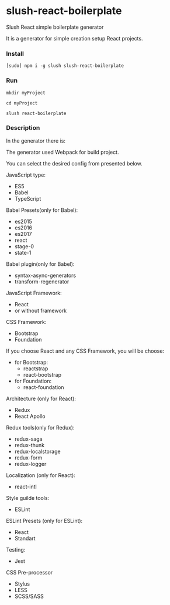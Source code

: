 # slush-react-boilerplate
Slush React simple boilerplate generator

It is a generator for simple creation setup React projects.

### Install

`
[sudo] npm i -g slush slush-react-boilerplate
`

### Run

`mkdir myProject`

`cd myProject`

`slush react-boilerplate`


### Description
In the generator there is:

The generator used Webpack for build project.

You can select the desired config from presented below.

JavaScript type:
- ES5
- Babel
- TypeScript

Babel Presets(only for Babel):
- es2015
- es2016
- es2017
- react
- stage-0
- state-1

Babel plugin(only for Babel):
- syntax-async-generators
- transform-regenerator

JavaScript Framework:
- React
- or without framework

CSS Framework:
- Bootstrap
- Foundation

If you choose React and any CSS Framework, you will be choose:
- for Bootstrap:
  - reactstrap
  - react-bootstrap
- for Foundation:
  - react-foundation
  
Architecture (only for React):
- Redux
- React Apollo

Redux tools(only for Redux):
- redux-saga
- redux-thunk
- redux-localstorage
- redux-form
- redux-logger

Localization (only for React):
- react-intl

Style guilde tools:
- ESLint

ESLint Presets (only for ESLint):
- React
- Standart

Testing:
- Jest

CSS Pre-processor
- Stylus
- LESS
- SCSS/SASS

